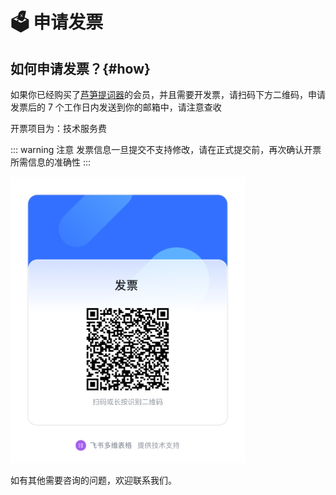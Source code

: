 # 🗳️ 申请发票

## 如何申请发票？{#how}

如果你已经购买了[芦笋提词器](../)的会员，并且需要开发票，请扫码下方二维码，申请发票后的 7 个工作日内发送到你的邮箱中，请注意查收

开票项目为：技术服务费

::: warning  注意
发票信息一旦提交不支持修改，请在正式提交前，再次确认开票所需信息的准确性
:::

<ImgCenter><img src="../public/.gitbook/assets/invoice.png" alt="" width="375"></ImgCenter>

如有其他需要咨询的问题，欢迎联系我们。